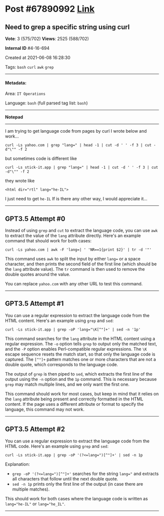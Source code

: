 
# Post \#67890992 [Link](https://stackoverflow.com/questions/67890992/)

## Need to grep a specific string using curl

**Vote**: 3 (575/702) **Views**: 2525 (588/702) 

**Internal ID** \#4-16-694

Created at 2021-06-08 16:28:30

Tags: `bash` `curl` `awk` `grep`

----------

#### Metadata:

Area: `IT Operations`

Language: `bash` (full parsed tag list: `bash`)

----------

**Notepad**


----------

I am trying to get language code from pages by curl
I wrote below and work...
```
curl -Ls yahoo.com | grep "lang=" | head -1 | cut -d ' ' -f 3 | cut -d"\"" -f 2
```

but sometimes code is different like
```
curl -Ls stick-it.app | grep "lang=" | head -1 | cut -d ' ' -f 3 | cut -d"\"" -f 2
```

they wrote like
```
<html dir="rtl" lang="he-IL">
```

I just need to get `he-IL`
If is there any other way, I would appreciate it...


----------
        
## GPT3.5 Attempt \#0

Instead of using `grep` and `cut` to extract the language code, you can use `awk` to extract the value of the `lang` attribute directly. Here's an example command that should work for both cases:

```
curl -Ls yahoo.com | awk -F 'lang=| ' 'NR==1{print $2}' | tr -d '"'
```

This command uses `awk` to split the input by either `lang=` or a space character, and then prints the second field of the first line (which should be the `lang` attribute value). The `tr` command is then used to remove the double quotes around the value.

You can replace `yahoo.com` with any other URL to test this command.

--------

## GPT3.5 Attempt \#1

You can use a regular expression to extract the language code from the HTML content. Here's an example using `grep` and `sed`:

```
curl -Ls stick-it.app | grep -oP 'lang="\K[^"]+' | sed -n '1p'
```

This command searches for the `lang` attribute in the HTML content using a regular expression. The `-o` option tells `grep` to output only the matched text, and the `-P` option enables Perl-compatible regular expressions. The `\K` escape sequence resets the match start, so that only the language code is captured. The `[^"]+` pattern matches one or more characters that are not a double quote, which corresponds to the language code.

The output of `grep` is then piped to `sed`, which extracts the first line of the output using the `-n` option and the `1p` command. This is necessary because `grep` may match multiple lines, and we only want the first one.

This command should work for most cases, but keep in mind that it relies on the `lang` attribute being present and correctly formatted in the HTML content. If the page uses a different attribute or format to specify the language, this command may not work.

--------

## GPT3.5 Attempt \#2

You can use a regular expression to extract the language code from the HTML code. Here's an example using `grep` and `sed`:

```
curl -Ls stick-it.app | grep -oP '(?<=lang=")[^"]+' | sed -n 1p
```

Explanation:

- `grep -oP '(?<=lang=")[^"]+'` searches for the string `lang="` and extracts all characters that follow until the next double quote.
- `sed -n 1p` prints only the first line of the output (in case there are multiple matches).

This should work for both cases where the language code is written as `lang="he-IL"` or `lang="he_IL"`.

--------

